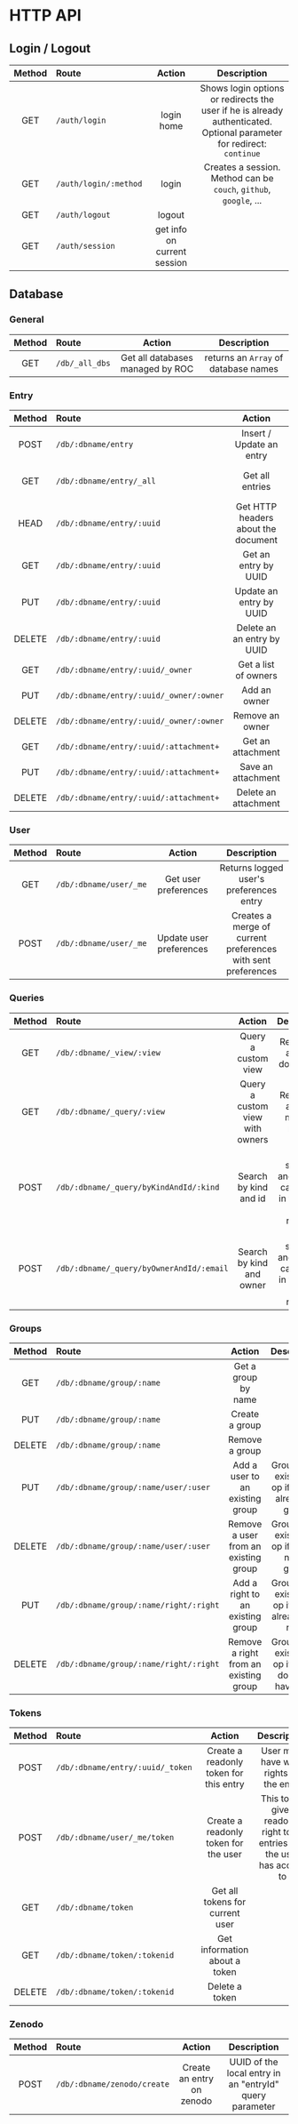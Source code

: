 # HTTP API

## Login / Logout

| Method | Route                 |           Action            |                                                       Description                                                        |
| :----: | :-------------------- | :-------------------------: | :----------------------------------------------------------------------------------------------------------------------: |
|  GET   | `/auth/login`         |         login home          | Shows login options or redirects the user if he is already authenticated.<br>Optional parameter for redirect: `continue` |
|  GET   | `/auth/login/:method` |            login            |                           Creates a session.<br>Method can be `couch`, `github`, `google`, ...                           |
|  GET   | `/auth/logout`        |           logout            |                                                                                                                          |
|  GET   | `/auth/session`       | get info on current session |                                                                                                                          |

## Database

### General

| Method | Route          |              Action              |             Description              |
| :----: | :------------- | :------------------------------: | :----------------------------------: |
|  GET   | `/db/_all_dbs` | Get all databases managed by ROC | returns an `Array` of database names |

### Entry

| Method | Route                                   |               Action                |                Description                 |
| :----: | :-------------------------------------- | :---------------------------------: | :----------------------------------------: |
|  POST  | `/db/:dbname/entry`                     |      Insert / Update an entry       |     Based on \_id or $id of the entry      |
|  GET   | `/db/:dbname/entry/_all`                |           Get all entries           |       Returns an array of documents        |
|  HEAD  | `/db/:dbname/entry/:uuid`               | Get HTTP headers about the document | Similar to HEAD /:dbname/:docid in CouchDB |
|  GET   | `/db/:dbname/entry/:uuid`               |        Get an entry by UUID         |                                            |
|  PUT   | `/db/:dbname/entry/:uuid`               |       Update an entry by UUID       |                                            |
| DELETE | `/db/:dbname/entry/:uuid`               |     Delete an an entry by UUID      |                                            |
|  GET   | `/db/:dbname/entry/:uuid/_owner`        |        Get a list of owners         |                                            |
|  PUT   | `/db/:dbname/entry/:uuid/_owner/:owner` |            Add an owner             |                                            |
| DELETE | `/db/:dbname/entry/:uuid/_owner/:owner` |           Remove an owner           |                                            |
|  GET   | `/db/:dbname/entry/:uuid/:attachment+`  |          Get an attachment          |                                            |
|  PUT   | `/db/:dbname/entry/:uuid/:attachment+`  |         Save an attachment          |                                            |
| DELETE | `/db/:dbname/entry/:uuid/:attachment+`  |        Delete an attachment         |                                            |

### User

| Method | Route                  |         Action          |                         Description                          |
| :----: | :--------------------- | :---------------------: | :----------------------------------------------------------: |
|  GET   | `/db/:dbname/user/_me` |  Get user preferences   |           Returns logged user's preferences entry            |
|  POST  | `/db/:dbname/user/_me` | Update user preferences | Creates a merge of current preferences with sent preferences |

### Queries

| Method | Route                                    |             Action              |                          Description                           |
| :----: | :--------------------------------------- | :-----------------------------: | :------------------------------------------------------------: |
|  GET   | `/db/:dbname/_view/:view`                |       Query a custom view       |                 Returns an array of documents                  |
|  GET   | `/db/:dbname/_query/:view`               | Query a custom view with owners |               Returns an array of mapped results               |
|  POST  | `/db/:dbname/_query/byKindAndId/:kind`   |      Search by kind and id      | key, startkey and endkey can be set in the body of the request |
|  POST  | `/db/:dbname/_query/byOwnerAndId/:email` |    Search by kind and owner     | key, startkey and endkey can be set in the body of the request |

### Groups

| Method | Route                                  |                Action                 |                     Description                      |
| :----: | :------------------------------------- | :-----------------------------------: | :--------------------------------------------------: |
|  GET   | `/db/:dbname/group/:name`              |          Get a group by name          |                                                      |
|  PUT   | `/db/:dbname/group/:name`              |            Create a group             |                                                      |
| DELETE | `/db/:dbname/group/:name`              |            Remove a group             |                                                      |
|  PUT   | `/db/:dbname/group/:name/user/:user`   |    Add a user to an existing group    | Group must exist. No-op if user is already in group  |
| DELETE | `/db/:dbname/group/:name/user/:user`   | Remove a user from an existing group  |   Group must exist. No-op if user is not in group    |
|  PUT   | `/db/:dbname/group/:name/right/:right` |   Add a right to an existing group    |  Group must exist. No-op if group already has right  |
| DELETE | `/db/:dbname/group/:name/right/:right` | Remove a right from an existing group | Group must exist. No-op if group does not have right |

### Tokens

| Method | Route                            |                 Action                 |                                Description                                 |
| :----: | :------------------------------- | :------------------------------------: | :------------------------------------------------------------------------: |
|  POST  | `/db/:dbname/entry/:uuid/_token` | Create a readonly token for this entry |                  User must have write rights on the entry                  |
|  POST  | `/db/:dbname/user/_me/token`     |  Create a readonly token for the user  | This token gives readonly right to all entries that the user has access to |
|  GET   | `/db/:dbname/token`              |    Get all tokens for current user     |                                                                            |
|  GET   | `/db/:dbname/token/:tokenid`     |     Get information about a token      |                                                                            |
| DELETE | `/db/:dbname/token/:tokenid`     |             Delete a token             |                                                                            |

### Zenodo

| Method | Route                       |          Action           |                       Description                       |
| :----: | :-------------------------- | :-----------------------: | :-----------------------------------------------------: |
|  POST  | `/db/:dbname/zenodo/create` | Create an entry on zenodo | UUID of the local entry in an "entryId" query parameter |
